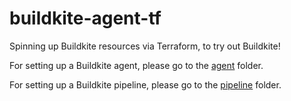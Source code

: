 # buildkite-agent-tf

Spinning up Buildkite resources via Terraform, to try out Buildkite!

For setting up a Buildkite agent, please go to the [agent](./agent/) folder.

For setting up a Buildkite pipeline, please go to the [pipeline](./agent/) folder.
